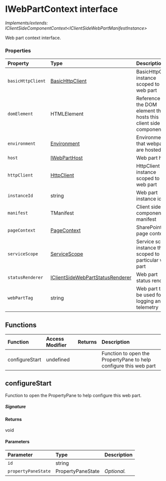 # IWebPartContext interface

_Implements/extends: IClientSideComponentContext<IClientSideWebPartManifestInstance<any>>_

Web part context interface.




### Properties

| Property	   | Type	| Description|
|:-------------|:-------|:-----------|
|`basicHttpClient`      | [BasicHttpClient](BasicHttpClient.md) | BasicHttpClient instance scoped to this web part |
|`domElement`      | HTMLElement | Reference to the DOM element that hosts this client side component |
|`environment`      | [Environment](Environment.md) | Environment that webparts are hosted in |
|`host`      | [IWebPartHost](IWebPartHost.md) | Web part host |
|`httpClient`      | [HttpClient](HttpClient.md) | HttpClient instance scoped to this web part |
|`instanceId`      | string | Web part instance id |
|`manifest`      | TManifest | Client side component manifest |
|`pageContext`      | [PageContext](PageContext.md) | SharePoint page context |
|`serviceScope`      | [ServiceScope](ServiceScope.md) | Service scope instance that is scoped to this particular web part |
|`statusRenderer`      | [IClientSideWebPartStatusRenderer](IClientSideWebPartStatusRenderer.md) | Web part status renderer |
|`webPartTag`      | string | Web part tag to be used for logging and telemetry |





## Functions

| Function	   | Access Modifier | Returns	| Description|
|:-------------|:----|:-------|:-----------|
|configureStart      | undefined | | Function to open the PropertyPane to help configure this web part |


## configureStart

Function to open the PropertyPane to help configure this web part.

##### Signature

#### Returns
void

#### Parameters


| Parameter	   | Type    | Description |
|:-------------|:---------------|:------------|
| `id`    | string |  |
| `propertyPaneState`    | PropertyPaneState | _Optional._ |


